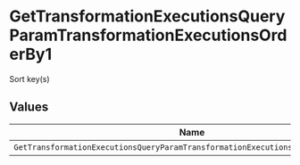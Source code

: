 # GetTransformationExecutionsQueryParamTransformationExecutionsOrderBy1

Sort key(s)


## Values

| Name                                                                             | Value                                                                            |
| -------------------------------------------------------------------------------- | -------------------------------------------------------------------------------- |
| `GetTransformationExecutionsQueryParamTransformationExecutionsOrderBy1CreatedAt` | created_at                                                                       |